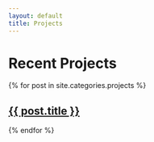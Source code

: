 ```yaml
---
layout: default
title: Projects
---
```


<div class="mw8 cf pa3">
  <h1 class="fs-blue ttu tracked">Recent Projects</h1>
  <div class="pl3">
  {% for post in site.categories.projects %}
  <div class="post cf">
    <h2 class="mt0 mr3"><a class="light hover-neutral post-link" href="{{ post.url }}" data-link="{{ post.url }}" data-index="{{ forloop.index }}">{{ post.title }}</a></h2>
    <div class="pl3 measure-wide post-content"></div>
  </div>
  {% endfor %}
  </div>
</div>
